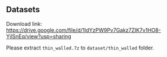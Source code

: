 ## Datasets

Download link: https://drive.google.com/file/d/1IdYzPW9Pv7Gakz7ZIK7v1HO8-YjlSnEq/view?usp=sharing

Please extract `thin_walled.7z` to `dataset/thin_walled` folder.